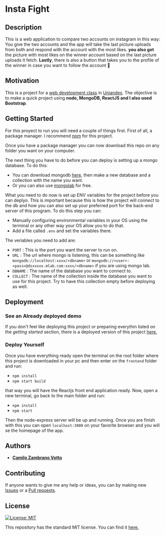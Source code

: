# Insta Fight
## Description
This is a web application to compare two accounts on instagram in this way: You give the two accounts and the app will take the last picture uploads from both and respond with the account with the most likes. **you also get** the picture with most likes on the winner account based on the last picture uploads it fetch. **Lastly**, there is also a button that takes you to the profile of the winner in case you want to follow the account :tada:

## Motivation
This is a project for a [web development class](http://johnguerra.co/classes/webDevelopment_spring_2018/) in [Uniandes](https://www.uniandes.edu.co). The objective is to make a quick project using **node, MongoDB, ReactJS and I also used Bootstrap**.

## Getting Started
For this proyect to run you will need a couple of things first. First of all, a package manager. I recommend [npm](https://www.npmjs.com/) for this project.

Once you have a package manager you can now download this repo on any folder you want on your computer.

The next thing you have to do before you can deploy is setting up a mongo database. To do this:
* You can download mongodb [here](https://www.mongodb.com), then make a new database and a collection with the name you want.
* Or you can also use [mongolab](mlab.com) for free. 

What you need to do now is set up ENV variables for the project before you can deplyo. This is important because this is how the project will connect to the db and how you can also set up your preferred port for the back-end server of this program. To do this step you can:
* Manually configuring environmental variables in your OS using the terminal or any other way your OS allow you to do that.
* Add a file called `.env` and set the variables there.

The veriables you need to add are:
* `PORT` : This is the port you want the server to run on.
* `URL` : The url where mongo is listening, this can be something like `mongodb://localhost:xxxx/<dbname>` or `mongodb://<user>:<pass>@dsxxxxx.mlab.com:xxxx/<dbname>` if you are using mongo lab.
* `DBNAME` : The name of the database you want to connect to.
* `COLLECT` : The name of the collection inside the database you want to use for this project. Try to have this collection empty before deploying as well.

## Deployment

### See an Already deployed demo

If you don't feel like deploying this project or preparing everythin listed on the *getting started* section, there is a deployed version of this project [here.](https://insta-fight.herokuapp.com/)

### Deploy Yourself
Once you have everything ready open the terminal on the root folder where this project is downloaded in your pc and then enter on the `frontend` folder and run:
* ```npm install```
* ```npm start build```

that way you will have the Reactjs front end application ready. Now, open a new terminal, go back to the main folder and run:
* ```npm install```
* ```npm start```

Then the node-express server will be up and running. Once you are finish with this you can open `localhost:3000` on your favorite browser and you will se the homepage of the app.


## Authors
* [__Camilo Zambrano Votto__](https://github.com/cawolfkreo)

## Contributing
If anyone wants to give me any help or ideas, you can by making new [Issues](https://github.com/cawolfkreo/instaFight/issues) or a [Pull requests](https://github.com/cawolfkreo/instaFight/pulls).

## License
[![License: MIT](https://img.shields.io/badge/License-MIT-yellow.svg)](https://opensource.org/licenses/MIT)

This repository has the standard MIT license. You can find it [here.](https://github.com/cawolfkreo/exam-web-dev/blob/master/LICENSE)
